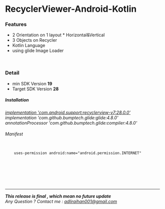 # RecyclerViewer-Android-Kotlin

<h3>Features</h3>
<p>
  <ul>
    <li>2 Orientation on 1 layout * Horizontal&Vertical</li>
    <li>3 Objects on Recycler</li>
    <li>Kotlin Language</li>
    <li>using glide Image Loader</li>
   </ul>
</p>
<br>
<h3>Detail</h3>
<ul>
  <li>min SDK Version <b>19</b></li>
  <li>Target SDK Version <b>28</b></li>
</ul>
<h5>Installation</h5>
<p>
   <i><u>implementation 'com.android.support:recyclerview-v7:28.0.0'</u></i><br>
   <i>implementation 'com.github.bumptech.glide:glide:4.8.0'</i><br>
   <i>annotationProcessor 'com.github.bumptech.glide:compiler:4.8.0'</i><br>
</p>
<h6>Manifest</h6>
<p>
  <code>
    uses-permission android:name="android.permission.INTERNET"
  </code>
</p>
<br><br><br><br><hr/>

<i><b>This release is final , which mean no future update</b><br>
Any Question ? Contact me : adliraihan001@gmail.com</i>
